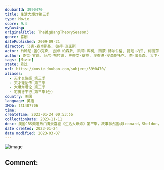 ```yaml
---
doubanId: 3990470
title: 生活大爆炸第三季
type: Movie
score: 9.4
myRating: 
originalTitle: TheBigBangTheorySeason3
genre: 喜剧
datePublished: 2009-09-21
director: 马克·森卓斯基, 彼得·查克斯
actor: 约翰尼·盖尔克奇, 吉姆·帕森斯, 凯莉·库柯, 西蒙·赫尔伯格, 昆瑙·内亚, 梅丽莎·劳奇, 凯文·苏斯曼, 克里斯汀·芭伦斯基, 朱迪·格雷尔, 约书亚·马林纳, 威尔·惠顿, 翠西亚·希弗, 斯坦·李, 安迪·麦肯济, 雅德丽·史密斯, 丹妮卡·麦凯拉, 劳里·约翰逊, 史蒂文·元, 松村艾丽, 奥利弗·缪尔海德, 马伊姆·拜力克, 约翰·罗斯·鲍伊, 伊丽莎白·博古什, 劳里·梅特卡夫, 莎拉·吉尔伯特, 胡里奥·奥斯卡·门乔索, 刘易斯·布莱克, 扎克瑞·阿贝尔, undefined, 布莱恩·史密斯, 布莱恩·乔治, 卡洛儿·安·苏西, 史蒂夫·佩默, 凯缇·萨克霍夫
author: 查克·罗瑞, 比尔·布拉迪, 史蒂文·莫拉, 理查德·罗森斯托克, 李·爱伦森, 大卫·格奇, 吉姆·雷诺兹, 埃里克·卡普兰, 玛丽亚·法拉利, 史蒂夫·霍兰德
tags: [Movie]
state: 看过
url: https://movie.douban.com/subject/3990470/
aliases:
  - 天才也性感_第三季
  - 天才理论传_第三季
  - 大爆炸理论_第三季
  - 宅男行不行_第三季(台)
country: 美国
language: 英语
IMDb: tt1487706
time: 
createTime: 2023-01-24 00:53:56
collectionDate: 2020-11-11
desc: 美国CBS频道热门情景喜剧《生活大爆炸》第三季，故事依然围绕Leonard，Sheldon，Howard和Raj四位可爱的物理天才，以及隔壁的金发美女Penny展开。本季最大突破是呆子Leonard和...
date created: 2023-01-24
date modified: 2023-03-07
---
```


![image](p1864616471.jpg)

Comment:
---
